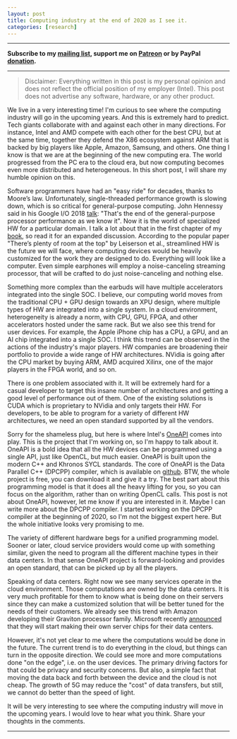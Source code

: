 ```yaml
---
layout: post
title: Computing industry at the end of 2020 as I see it.
categories: [research]
---
```


------
**Subscribe to my [mailing list](https://mailchi.mp/4eb73720aafe/easyperf), support me on [Patreon](https://www.patreon.com/dendibakh) or by PayPal [donation](https://www.paypal.com/cgi-bin/webscr?cmd=_donations&business=TBM3NW8TKTT34&currency_code=USD&source=url).**

------

> Disclaimer: Everything written in this post is my personal opinion and does not reflect the official position of my employer (Intel). This post does not advertise any software, hardware, or any other product.

We live in a very interesting time! I'm curious to see where the computing industry will go in the upcoming years. And this is extremely hard to predict. Tech giants collaborate with and against each other in many directions. For instance, Intel and AMD compete with each other for the best CPU, but at the same time, together they defend the X86 ecosystem against ARM that is backed by big players like Apple, Amazon, Samsung, and others. One thing I know is that we are at the beginning of the new computing era. The world progressed from the PC era to the cloud era, but now computing becomes even more distributed and heterogeneous. In this short post, I will share my humble opinion on this.

Software programmers have had an "easy ride" for decades, thanks to Moore’s law. Unfortunately, single-threaded performance growth is slowing down, which is so critical for general-purpose computing. John Hennessy said in his Google I/O 2018 [talk](https://youtu.be/Azt8Nc-mtKM): "That's the end of the general-purpose processor performance as we know it". Now it is the world of specialized HW for a particular domain. I talk a lot about that in the first chapter of my [book](https://book.easyperf.net/perf_book), so read it for an expanded discussion. According to the popular paper "There’s plenty of room at the top" by Leiserson et al., streamlined HW is the future we will face, where computing devices would be heavily customized for the work they are designed to do. Everything will look like a computer. Even simple earphones will employ a noise-canceling streaming processor, that will be crafted to do just noise-canceling and nothing else.

Something more complex than the earbuds will have multiple accelerators integrated into the single SOC. I believe, our computing world moves from the traditional CPU + GPU design towards an XPU design, where multiple types of HW are integrated into a single system. In a cloud environment, heterogeneity is already a norm, with CPU, GPU, FPGA, and other accelerators hosted under the same rack. But we also see this trend for user devices. For example, the Apple iPhone chip has a CPU, a GPU, and an AI chip integrated into a single SOC. I think this trend can be observed in the actions of the industry's major players. HW companies are broadening their portfolio to provide a wide range of HW architectures. NVidia is going after the CPU market by buying ARM, AMD acquired Xilinx, one of the major players in the FPGA world, and so on. 

There is one problem associated with it. It will be extremely hard for a casual developer to target this insane number of architectures and getting a good level of performance out of them. One of the existing solutions is CUDA which is proprietary to NVidia and only targets their HW. For developers, to be able to program for a variety of different HW architectures, we need an open standard supported by all the vendors.

Sorry for the shameless plug, but here is where Intel's [OneAPI](https://www.oneapi.com/) comes into play. This is the project that I'm working on, so I'm happy to talk about it. OneAPI is a bold idea that all the HW devices can be programmed using a single API, just like OpenCL, but much easier. OneAPI is built upon the modern C++ and Khronos SYCL standards. The core of OneAPI is the Data Parallel C++ (DPCPP) compiler, which is available on [github](https://github.com/intel/llvm). BTW, the whole project is free, you can download it and give it a try. The best part about this programming model is that it does all the heavy lifting for you, so you can focus on the algorithm, rather than on writing OpenCL calls. This post is not about OneAPI, however, let me know if you are interested in it. Maybe I can write more about the DPCPP compiler. I started working on the DPCPP compiler at the beginning of 2020, so I'm not the biggest expert here. But the whole initiative looks very promising to me.

The variety of different hardware begs for a unified programming model. Sooner or later, cloud service providers would come up with something similar, given the need to program all the different machine types in their data centers. In that sense OneAPI project is forward-looking and provides an open standard, that can be picked up by all the players. 

Speaking of data centers. Right now we see many services operate in the cloud environment. Those computations are owned by the data centers. It is very much profitable for them to know what is being done on their servers since they can make a customized solution that will be better tuned for the needs of their customers. We already see this trend with Amazon developing their Graviton processor family. Microsoft recently [announced](https://www.bloomberg.com/news/articles/2020-12-18/microsoft-is-designing-its-own-chips-for-servers-surface-pcs) that they will start making their own server chips for their data centers.

However, it's not yet clear to me where the computations would be done in the future. The current trend is to do everything in the cloud, but things can turn in the opposite direction. We could see more and more computations done "on the edge", i.e. on the user devices. The primary driving factors for that could be privacy and security concerns. But also, a simple fact that moving the data back and forth between the device and the cloud is not cheap. The growth of 5G may reduce the "cost" of data transfers, but still, we cannot do better than the speed of light.

It will be very interesting to see where the computing industry will move in the upcoming years. I would love to hear what you think. Share your thoughts in the comments.

---

